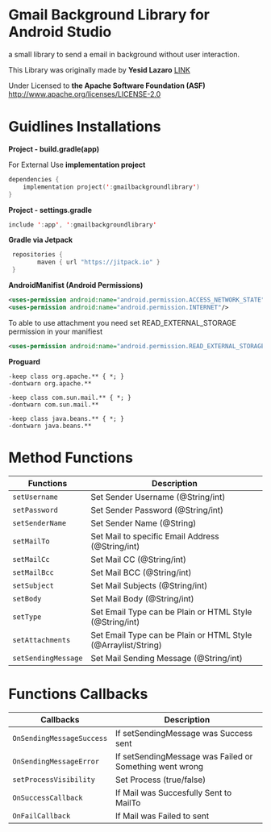 # Gmail Background Library for Android Studio
a small library to send a email in background without user interaction.

This Library was originally made by **Yesid Lazaro** <a href="https://github.com/yesidlazaro/GmailBackground">LINK</a>

<p>Under Licensed to <b>the Apache Software Foundation (ASF)</b> <a href="http://www.apache.org/licenses/LICENSE-2.0">http://www.apache.org/licenses/LICENSE-2.0</a></p> 

# Guidlines Installations

<b>Project - build.gradle(app)</b>
<p>For External Use <b>implementation project</b></p>

```kotlin
dependencies {
    implementation project(':gmailbackgroundlibrary')
}
```
<b>Project - settings.gradle</b>
```kotlin
include ':app', ':gmailbackgroundlibrary'
```
**Gradle via Jetpack**
```groovy
 repositories {
        maven { url "https://jitpack.io" }
 }
```
**AndroidManifist (Android Permissions)**
```xml
<uses-permission android:name="android.permission.ACCESS_NETWORK_STATE"/>
<uses-permission android:name="android.permission.INTERNET"/>
```
 To able to use attachment you need set READ_EXTERNAL_STORAGE permission in your manifiest
 ```xml
 <uses-permission android:name="android.permission.READ_EXTERNAL_STORAGE"/>
```
**Proguard**
```
-keep class org.apache.** { *; }
-dontwarn org.apache.**

-keep class com.sun.mail.** { *; }
-dontwarn com.sun.mail.**

-keep class java.beans.** { *; }
-dontwarn java.beans.**
```
# Method Functions

| Functions | Description |
| --- | --- |
| `setUsername` | Set Sender Username (@String/int) |
| `setPassword` | Set Sender Password (@String/int) |
| `setSenderName` | Set Sender Name (@String) |
| `setMailTo` | Set Mail to specific Email Address (@String/int) |
| `setMailCc` | Set Mail CC (@String/int) |
| `setMailBcc` | Set Mail BCC (@String/int) |
| `setSubject` | Set Mail Subjects (@String/int) |
| `setBody`  | Set Mail Body (@String/int) |
| `setType`  | Set Email Type can be Plain or HTML Style (@String/int) |
| `setAttachments`  | Set Email Type can be Plain or HTML Style (@Arraylist/String)|
| `setSendingMessage`  | Set Mail Sending Message (@String/int)|

# Functions Callbacks

| Callbacks | Description |
| --- | --- |
| `OnSendingMessageSuccess` | If setSendingMessage was Success sent |
| `OnSendingMessageError` | If setSendingMessage was Failed or Something went wrong |
| `setProcessVisibility` | Set Process (true/false) |
| `OnSuccessCallback` | If Mail was Succesfully Sent to MailTo |
| `OnFailCallback` | If Mail was Failed to sent |
